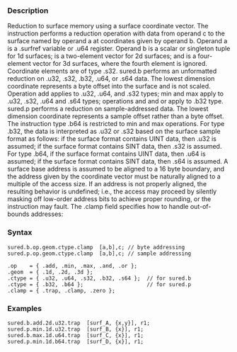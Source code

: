 ### Description

Reduction to surface memory using a surface coordinate vector. The instruction performs a reduction
operation with data from operand c to the surface named by operand a at coordinates given by
operand b. Operand a is a .surfref variable or .u64 register. Operand b is a
scalar or singleton tuple for 1d surfaces; is a two-element vector for 2d surfaces; and is a
four-element vector for 3d surfaces, where the fourth element is ignored. Coordinate elements are of
type .s32.
sured.b performs an unformatted reduction on .u32, .s32, .b32, .u64, or .s64
data. The lowest dimension coordinate represents a byte offset into the surface and is not
scaled. Operation add applies to .u32, .u64, and .s32 types; min and max
apply to .u32, .s32, .u64 and .s64 types; operations and and or apply to
.b32 type.
sured.p performs a reduction on sample-addressed data. The lowest dimension coordinate
represents a sample offset rather than a byte offset. The instruction type .b64 is restricted to
min and max operations. For type .b32, the data is interpreted as .u32 or .s32
based on the surface sample format as follows: if the surface format contains UINT data, then
.u32 is assumed; if the surface format contains SINT data, then .s32 is assumed. For
type .b64, if the surface format contains UINT data, then .u64 is assumed; if the
surface format contains SINT data, then .s64 is assumed.
A surface base address is assumed to be aligned to a 16 byte boundary, and the address given by the
coordinate vector must be naturally aligned to a multiple of the access size. If an address is not
properly aligned, the resulting behavior is undefined; i.e., the access may proceed by silently
masking off low-order address bits to achieve proper rounding, or the instruction may fault.
The .clamp field specifies how to handle out-of-bounds addresses:

### Syntax

```
sured.b.op.geom.ctype.clamp  [a,b],c; // byte addressing
sured.p.op.geom.ctype.clamp  [a,b],c; // sample addressing

.op    = { .add, .min, .max, .and, .or };
.geom  = { .1d, .2d, .3d };
.ctype = { .u32, .u64, .s32, .b32, .s64 };  // for sured.b
.ctype = { .b32, .b64 };                    // for sured.p
.clamp = { .trap, .clamp, .zero };
```

### Examples

```
sured.b.add.2d.u32.trap  [surf_A, {x,y}], r1;
sured.p.min.1d.u32.trap  [surf_B, {x}], r1;
sured.b.max.1d.u64.trap  [surf_C, {x}], r1;
sured.p.min.1d.b64.trap  [surf_D, {x}], r1;
```

